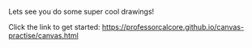Lets see you do some super cool drawings!

Click the link to get started:
https://professorcalcore.github.io/canvas-practise/canvas.html
